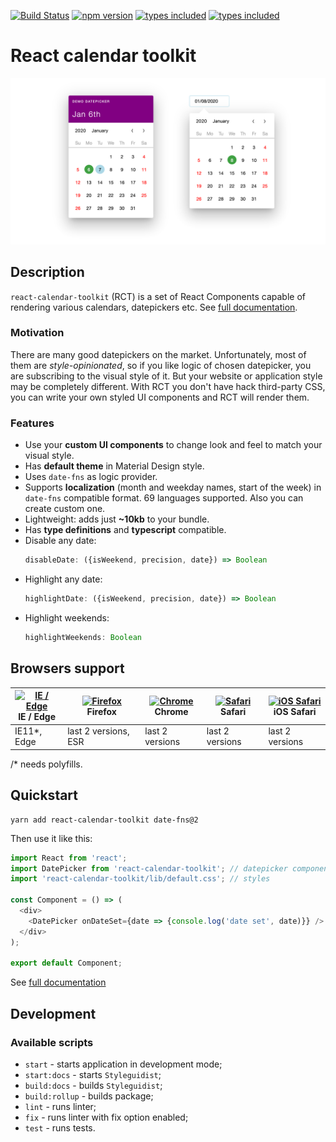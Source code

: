 [![Build Status](https://travis-ci.org/morewings/react-calendar-toolkit.svg?branch=master)](https://travis-ci.org/morewings/react-calendar-toolkit)
[![npm version](https://badge.fury.io/js/react-calendar-toolkit.svg)](https://www.npmjs.com/package/react-calendar-toolkit)
[![types included](https://badgen.net/npm/types/tslib)](https://github.com/morewings/react-calendar-toolkit/blob/master/types/index.d.ts)
[![types included](https://badgen.net/bundlephobia/minzip/react-calendar-toolkit)](https://bundlephobia.com/result?p=react-calendar-toolkit)


# React calendar toolkit

[![Datepicker screenshot](./doc-assets/datepicker-screenshot.png)](#)

## Description
`react-calendar-toolkit` (RCT) is a set of React Components capable of rendering various calendars, datepickers etc. See [full documentation](https://morewings.github.io/react-calendar-toolkit/).

### Motivation
There are many good datepickers on the market. Unfortunately, most of them are _style-opinionated_, so if you like logic of chosen datepicker, you are subscribing to the visual style of it. But your website or application style may be completely different. With RCT you don't have hack third-party CSS, you can write your own styled UI components and RCT will render them.

### Features
- Use your **custom UI components** to change look and feel to match your visual style.
- Has **default theme** in Material Design style.
- Uses `date-fns` as logic provider.
- Supports **localization** (month and weekday names, start of the week) in `date-fns` compatible format. 69 languages supported. Also you can create custom one.
- Lightweight: adds just **~10kb** to your bundle.
- Has **type definitions** and **typescript** compatible.
- Disable any date: 
    ```js
    disableDate: ({isWeekend, precision, date}) => Boolean
    ```
- Highlight any date:
    ```js
    highlightDate: ({isWeekend, precision, date}) => Boolean
    ```  
- Highlight weekends:
    ```js
    highlightWeekends: Boolean
    ```

## Browsers support

| [<img src="https://raw.githubusercontent.com/alrra/browser-logos/master/src/edge/edge_48x48.png" alt="IE / Edge" width="24px" height="24px" />](http://godban.github.io/browsers-support-badges/)<br/>IE / Edge | [<img src="https://raw.githubusercontent.com/alrra/browser-logos/master/src/firefox/firefox_48x48.png" alt="Firefox" width="24px" height="24px" />](http://godban.github.io/browsers-support-badges/)<br/>Firefox | [<img src="https://raw.githubusercontent.com/alrra/browser-logos/master/src/chrome/chrome_48x48.png" alt="Chrome" width="24px" height="24px" />](http://godban.github.io/browsers-support-badges/)<br/>Chrome | [<img src="https://raw.githubusercontent.com/alrra/browser-logos/master/src/safari/safari_48x48.png" alt="Safari" width="24px" height="24px" />](http://godban.github.io/browsers-support-badges/)<br/>Safari | [<img src="https://raw.githubusercontent.com/alrra/browser-logos/master/src/safari-ios/safari-ios_48x48.png" alt="iOS Safari" width="24px" height="24px" />](http://godban.github.io/browsers-support-badges/)<br/>iOS Safari |
| --------- | --------- | --------- | --------- | --------- |
| IE11*, Edge| last 2 versions, ESR| last 2 versions| last 2 versions| last 2 versions

/* needs polyfills.

## Quickstart

 ```shell script
yarn add react-calendar-toolkit date-fns@2
```

Then use it like this:

```js
import React from 'react';
import DatePicker from 'react-calendar-toolkit'; // datepicker component
import 'react-calendar-toolkit/lib/default.css'; // styles

const Component = () => (
  <div>
    <DatePicker onDateSet={date => {console.log('date set', date)}} />
  </div>
);

export default Component;
``` 

See [full documentation](https://morewings.github.io/react-calendar-toolkit/)

## Development

### Available scripts

- `start` - starts application in development mode;
- `start:docs` - starts `Styleguidist`;
- `build:docs` - builds `Styleguidist`;
- `build:rollup` - builds package;
- `lint` - runs linter;
- `fix` - runs linter with fix option enabled;
- `test` - runs tests.


